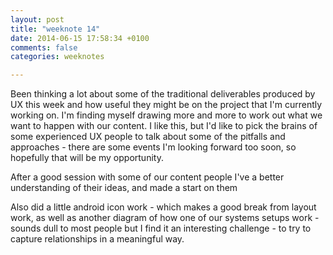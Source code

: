 ```yaml
---
layout: post
title: "weeknote 14"
date: 2014-06-15 17:58:34 +0100
comments: false
categories: weeknotes 

---
```


Been thinking a lot about some of the traditional deliverables produced by UX this week and how useful they might be on the project that I'm currently working on. I'm finding myself drawing more and more to work out what we want to happen with our content. I like this, but I'd like to pick the brains of some experienced UX people to talk about some of the pitfalls and approaches - there are some events I'm looking forward too soon, so hopefully that will be my opportunity.

After a good session with some of our content people I've a better understanding of their ideas, and made a start on them

Also did a little android icon work - which makes a good break from layout work, as well as another diagram of how one of our systems setups work - sounds dull to most people but I find it an interesting challenge - to try to capture relationships in a meaningful way.

